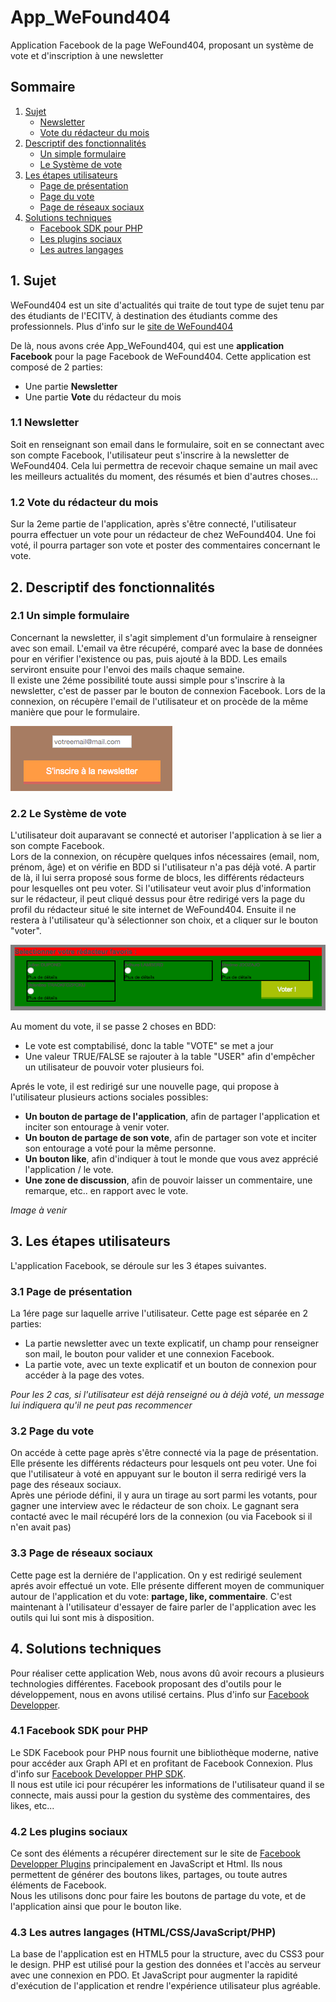 # App_WeFound404
Application Facebook de la page WeFound404, proposant un système de vote et d'inscription à une newsletter


## Sommaire
1. [Sujet](#sujet)
    * [Newsletter](#newsl)
    * [Vote du rédacteur du mois](#vote)
2. [Descriptif des fonctionnalités](#descFonc)
    * [Un simple formulaire](#simForm)
    * [Le Système de vote](#systVote)
3. [Les étapes utilisateurs](#etapUtil)
    * [Page de présentation](#Ppres)
    * [Page du vote](#Pvote)
    * [Page de réseaux sociaux](#Prs)
4. [Solutions techniques](#solTech)
    * [Facebook SDK pour PHP](#FbSDK)
    * [Les plugins sociaux](#plugSoc)
    * [Les autres langages](#autrLang)



## 1. Sujet <a id="sujet"></a> 

WeFound404 est un site d'actualités qui traite de tout type de sujet tenu par des étudiants de l'ECITV,
à destination des étudiants comme des professionnels. Plus d'info sur le [site de WeFound404](http://wefound404.fr/)

De là, nous avons crée App_WeFound404, qui est une **application Facebook** pour la page Facebook de WeFound404.
Cette application est composé de 2 parties:
* Une partie **Newsletter**
* Une partie **Vote** du rédacteur du mois

### 1.1 Newsletter <a id="newsl"></a> 
Soit en renseignant son email dans le formulaire, soit en se connectant avec son compte Facebook, l'utilisateur peut s'inscrire à la newsletter de WeFound404.
Cela lui permettra de recevoir chaque semaine un mail avec les meilleurs actualités du moment, des résumés et bien d'autres choses...

### 1.2 Vote du rédacteur du mois <a id="vote"></a> 
Sur la 2eme partie de l'application, après s'être connecté, l'utilisateur pourra effectuer un vote pour un rédacteur de chez WeFound404. Une foi voté, il pourra partager son vote et poster des commentaires concernant le vote.




## 2. Descriptif des fonctionnalités <a id="descFonc"></a> 
### 2.1 Un simple formulaire <a id="simForm"></a>
Concernant la newsletter, il s'agit simplement d'un formulaire à renseigner avec son email. L'email va être récupéré, comparé avec la base de données pour en vérifier l'existence ou pas, puis ajouté à la BDD. Les emails serviront ensuite pour l'envoi des mails chaque semaine.<br>
Il existe une 2éme possibilité toute aussi simple pour s'inscrire à la newsletter, c'est de passer par le bouton de connexion Facebook. Lors de la connexion, on récupère l'email de l'utilisateur et on procède de la même manière que pour le formulaire.

![Alt text](/img/field_newsletter.png "Formulaire d'inscription")

### 2.2 Le Système de vote <a id="systVote"></a> 
L'utilisateur doit auparavant se connecté et autoriser l'application à se lier a son compte Facebook.<br/>
Lors de la connexion, on récupère quelques infos nécessaires (email, nom, prénom, âge) et on vérifie en BDD si l'utilisateur n'a pas déjà voté.
A partir de là, il lui serra proposé sous forme de blocs, les différents rédacteurs pour lesquelles ont peu voter.
Si l'utilisateur veut avoir plus d'information sur le rédacteur, il peut cliqué dessus pour être redirigé vers la page du profil du rédacteur situé le site internet de WeFound404.
Ensuite il ne restera à l'utilisateur qu'à sélectionner son choix, et a cliquer sur le bouton "voter".

![Alt text](/img/field_vote.png "Formulaire de vote")

Au moment du vote, il se passe 2 choses en BDD:
* Le vote est comptabilisé, donc la table "VOTE" se met a jour
* Une valeur TRUE/FALSE se rajouter à la table "USER" afin d'empêcher un utilisateur de pouvoir voter plusieurs foi. 

Aprés le vote, il est redirigé sur une nouvelle page, qui propose à l'utilisateur plusieurs actions sociales possibles:
* **Un bouton de partage de l'application**, afin de partager l'application et inciter son entourage à venir voter.
* **Un bouton de partage de son vote**, afin de partager son vote et inciter son entourage a voté pour la même personne.
* **Un bouton like**, afin d'indiquer à tout le monde que vous avez apprécié l'application / le vote.
* **Une zone de discussion**, afin de pouvoir laisser un commentaire, une remarque, etc.. en rapport avec le vote.

*Image à venir*



## 3. Les étapes utilisateurs <a id="etapUtil"></a> 
L'application Facebook, se déroule sur les 3 étapes suivantes.

### 3.1 Page de présentation <a id="Ppres"></a> 
La 1ére page sur laquelle arrive l'utilisateur. Cette page est séparée en 2 parties:
* La partie newsletter avec un texte explicatif, un champ pour renseigner son mail, le bouton pour valider et une connexion Facebook.
* La partie vote, avec un texte explicatif et un bouton de connexion pour accéder à la page des votes.

*Pour les 2 cas, si l'utilisateur est déjà renseigné ou à déjà voté, un message lui indiquera qu'il ne peut pas recommencer*

### 3.2 Page du vote <a id="Pvote"></a>
On accéde à cette page après s'être connecté via la page de présentation.<br>
Elle présente les différents rédacteurs pour lesquels ont peu voter. Une foi que l'utilisateur à voté en appuyant sur le bouton il serra redirigé vers la page des réseaux sociaux.<br>
Après une période défini, il y aura un tirage au sort parmi les votants, pour gagner une interview avec le rédacteur de son choix. Le gagnant sera contacté avec le mail récupéré lors de la connexion (ou via Facebook si il n'en avait pas)

### 3.3 Page de réseaux sociaux <a id="Prs"></a> 
Cette page est la derniére de l'application. On y est redirigé seulement aprés avoir effectué un vote.
Elle présente different moyen de communiquer autour de l'application et du vote: **partage, like, commentaire**.
C'est maintenant à l'utilisateur d'essayer de faire parler de l'application avec les outils qui lui sont mis à disposition.



## 4. Solutions techniques <a id="solTech"></a> 

Pour réaliser cette application Web, nous avons dû avoir recours a plusieurs technologies différentes.
Facebook proposant des d'outils pour le développement, nous en avons utilisé certains. Plus d'info sur [Facebook Developper](https://developers.facebook.com/).

### 4.1 Facebook SDK pour PHP <a id="FbSDK"></a> 
Le SDK Facebook pour PHP nous fournit une bibliothèque moderne, native pour accéder aux Graph API  et en profitant de Facebook Connexion. Plus d'info sur [Facebook Developper PHP SDK](https://developers.facebook.com/docs/reference/php/4.0.0).<br>
Il nous est utile ici pour récupérer les informations de l'utilisateur quand il se connecte, mais aussi pour la gestion du système des commentaires, des likes, etc...

### 4.2 Les plugins sociaux <a id="plugSoc"></a> 
Ce sont des éléments a récupérer directement sur le site de [Facebook Developper Plugins](https://developers.facebook.com/docs/plugins) principalement en JavaScript et Html. Ils nous permettent de générer des boutons likes, partages, ou toute autres éléments de Facebook.<br>
Nous les utilisons donc pour faire les boutons de partage du vote, et de l'application ainsi que pour le bouton like.  

### 4.3 Les autres langages (HTML/CSS/JavaScript/PHP) <a id="autrLang"></a> 
La base de l'application est en HTML5 pour la structure, avec du CSS3 pour le design.
PHP est utilisé pour la gestion des données et l'accès au serveur avec une connexion en PDO. Et JavaScript pour augmenter la rapidité d'exécution de l'application et rendre l'expérience utilisateur plus agréable.




